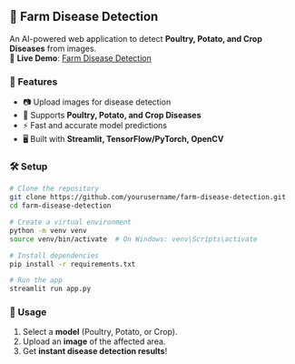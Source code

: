 ## 🌾 Farm Disease Detection

An AI-powered web application to detect **Poultry, Potato, and Crop Diseases** from images.  
🔗 **Live Demo**: [Farm Disease Detection](https://farm-disease-detection.streamlit.app/)
### 🚀 Features  
- 📷 Upload images for disease detection  
- 🎯 Supports **Poultry, Potato, and Crop Diseases**  
- ⚡ Fast and accurate model predictions  
- 🖥️ Built with **Streamlit, TensorFlow/PyTorch, OpenCV**

### 🛠️ Setup  
```bash
# Clone the repository
git clone https://github.com/yourusername/farm-disease-detection.git
cd farm-disease-detection

# Create a virtual environment
python -m venv venv
source venv/bin/activate  # On Windows: venv\Scripts\activate

# Install dependencies
pip install -r requirements.txt

# Run the app
streamlit run app.py
```

### 📌 Usage  
1. Select a **model** (Poultry, Potato, or Crop).  
2. Upload an **image** of the affected area.  
3. Get **instant disease detection results**! 

